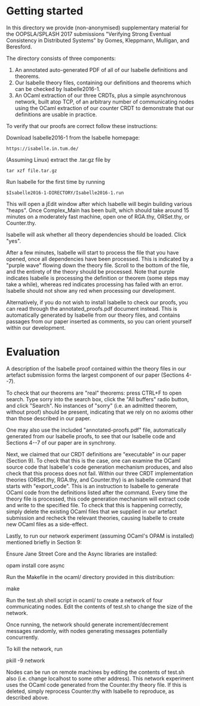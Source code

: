 # Getting started

In this directory we provide (non-anonymised) supplementary material for the
OOPSLA/SPLASH 2017 submissions "Verifying Strong Eventual Consistency in
Distributed Systems" by Gomes, Kleppmann, Mulligan, and Beresford.

The directory consists of three components:

  1. An annotated auto-generated PDF of all of our Isabelle definitions and theorems.
  2. Our Isabelle theory files, containing our definitions and theorems which can be
     checked by Isabelle2016-1.
  3. An OCaml extraction of our three CRDTs, plus a simple asynchronous network, built
     atop TCP, of an arbitrary number of communicating nodes using the OCaml
     extraction of our counter CRDT to demonstrate that our definitions are usable in
     practice.

To verify that our proofs are correct follow these instructions:

Download Isabelle2016-1 from the Isabelle homepage:

    https://isabelle.in.tum.de/

(Assuming Linux) extract the .tar.gz file by

    tar xzf file.tar.gz

Run Isabelle for the first time by running

    $Isabelle2016-1-DIRECTORY/Isabelle2016-1.run

This will open a jEdit window after which Isabelle will begin building various
"heaps".  Once Complex_Main has been built, which should take around 15 minutes on
a moderately fast machine, open one of RGA.thy, ORSet.thy, or Counter.thy.

Isabelle will ask whether all theory dependencies should be loaded.  Click "yes".

After a few minutes, Isabelle will start to process the file that you have opened,
once all dependencies have been processed.  This is indicated by a "purple wave"
flowing down the theory file.  Scroll to the bottom of the file, and the entirety
of the theory should be processed.  Note that purple indicates Isabelle is processing
the definition or theorem (some steps may take a while), whereas red indicates
processing has failed with an error.  Isabelle should not show any red when processing
our development.

Alternatively, if you do not wish to install Isabelle to check our proofs, you can
read through the annotated_proofs.pdf document instead.  This is automatically
generated by Isabelle from our theory files, and contains passages from our paper
inserted as comments, so you can orient yourself within our development.

# Evaluation

A description of the Isabelle proof contained within the theory files in our artefact
submission forms the largest component of our paper (Sections 4--7).

To check that our theorems are "real" theorems: press CTRL+F to open search.  Type
sorry into the search box, click the "All buffers" radio button, and click "Search".
No instances of "sorry" (i.e. an admitted theorem, without proof) should be present,
indicating that we rely on no axioms other than those described in our paper.

One may also use the included "annotated-proofs.pdf" file, automatically generated
from our Isabelle proofs, to see that our Isabelle code and Sections 4--7 of our
paper are in synchrony.

Next, we claimed that our CRDT definitions are "executable" in our paper (Section 9).
To check that this is the case, one can examine the OCaml source code that Isabelle's
code generation mechanism produces, and also check that this process does not fail.
Within our three CRDT implementation theories (ORSet.thy, RGA.thy, and Counter.thy)
is an Isabelle command that starts with "export_code".  This is an instruction to
Isabelle to generate OCaml code from the definitions listed after the command.  Every
time the theory file is processed, this code generation mechanism will extract code
and write to the specified file.  To check that this is happening correctly, simply
delete the existing OCaml files that we supplied in our artefact submission and
recheck the relevant theories, causing Isabelle to create new OCaml files as a
side-effect.

Lastly, to run our network experiment (assuming OCaml's OPAM is installed) mentioned
briefly in Section 9:

Ensure Jane Street Core and the Async libraries are installed:

  opam install core async

Run the Makefile in the ocaml/ directory provided in this distribution:

  make

Run the test.sh shell script in ocaml/ to create a network of four communicating
nodes.  Edit the contents of test.sh to change the size of the network.

Once running, the network should generate increment/decrement messages randomly,
with nodes generating messages potentially concurrently.

To kill the network, run

  pkill -9 network

Nodes can be run on remote machines by editing the contents of test.sh also (i.e.
change localhost to some other address).  This network experiment uses the OCaml
code generated from the Counter.thy theory file.  If this is deleted, simply
reprocess Counter.thy with Isabelle to reproduce, as described above.